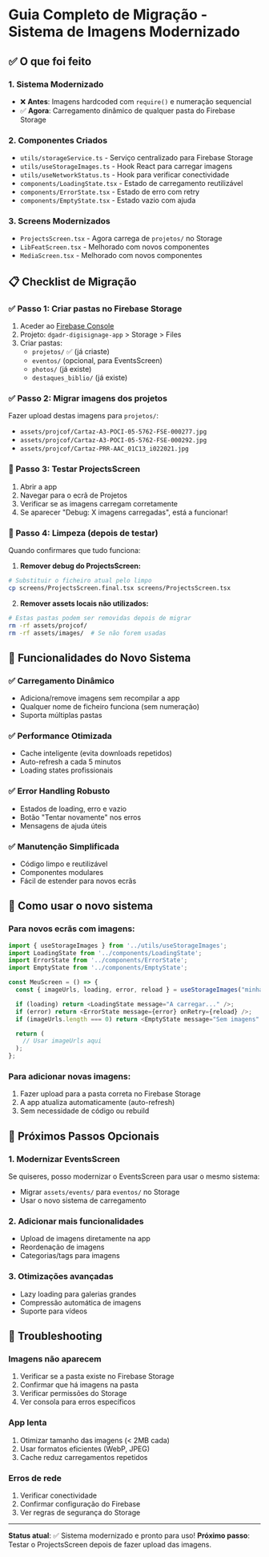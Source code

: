 # Guia Completo de Migração - Sistema de Imagens Modernizado

## ✅ O que foi feito

### 1. Sistema Modernizado

- ❌ **Antes**: Imagens hardcoded com `require()` e numeração sequencial
- ✅ **Agora**: Carregamento dinâmico de qualquer pasta do Firebase Storage

### 2. Componentes Criados

- `utils/storageService.ts` - Serviço centralizado para Firebase Storage
- `utils/useStorageImages.ts` - Hook React para carregar imagens
- `utils/useNetworkStatus.ts` - Hook para verificar conectividade
- `components/LoadingState.tsx` - Estado de carregamento reutilizável
- `components/ErrorState.tsx` - Estado de erro com retry
- `components/EmptyState.tsx` - Estado vazio com ajuda

### 3. Screens Modernizados

- `ProjectsScreen.tsx` - Agora carrega de `projetos/` no Storage
- `LibFeatScreen.tsx` - Melhorado com novos componentes
- `MediaScreen.tsx` - Melhorado com novos componentes

## 📋 Checklist de Migração

### ✅ Passo 1: Criar pastas no Firebase Storage

1. Aceder ao [Firebase Console](https://console.firebase.google.com/)
2. Projeto: `dgadr-digisignage-app` > Storage > Files
3. Criar pastas:
   - `projetos/` ✅ (já criaste)
   - `eventos/` (opcional, para EventsScreen)
   - `photos/` (já existe)
   - `destaques_biblio/` (já existe)

### ✅ Passo 2: Migrar imagens dos projetos

Fazer upload destas imagens para `projetos/`:

- `assets/projcof/Cartaz-A3-POCI-05-5762-FSE-000277.jpg`
- `assets/projcof/Cartaz-A3-POCI-05-5762-FSE-000292.jpg`
- `assets/projcof/Cartaz-PRR-AAC_01C13_i022021.jpg`

### 🔄 Passo 3: Testar ProjectsScreen

1. Abrir a app
2. Navegar para o ecrã de Projetos
3. Verificar se as imagens carregam corretamente
4. Se aparecer "Debug: X imagens carregadas", está a funcionar!

### 🧹 Passo 4: Limpeza (depois de testar)

Quando confirmares que tudo funciona:

1. **Remover debug do ProjectsScreen:**

```bash
# Substituir o ficheiro atual pelo limpo
cp screens/ProjectsScreen.final.tsx screens/ProjectsScreen.tsx
```

2. **Remover assets locais não utilizados:**

```bash
# Estas pastas podem ser removidas depois de migrar
rm -rf assets/projcof/
rm -rf assets/images/  # Se não forem usadas
```

## 🚀 Funcionalidades do Novo Sistema

### ✅ Carregamento Dinâmico

- Adiciona/remove imagens sem recompilar a app
- Qualquer nome de ficheiro funciona (sem numeração)
- Suporta múltiplas pastas

### ✅ Performance Otimizada

- Cache inteligente (evita downloads repetidos)
- Auto-refresh a cada 5 minutos
- Loading states profissionais

### ✅ Error Handling Robusto

- Estados de loading, erro e vazio
- Botão "Tentar novamente" nos erros
- Mensagens de ajuda úteis

### ✅ Manutenção Simplificada

- Código limpo e reutilizável
- Componentes modulares
- Fácil de estender para novos ecrãs

## 🔧 Como usar o novo sistema

### Para novos ecrãs com imagens:

```typescript
import { useStorageImages } from '../utils/useStorageImages';
import LoadingState from '../components/LoadingState';
import ErrorState from '../components/ErrorState';
import EmptyState from '../components/EmptyState';

const MeuScreen = () => {
  const { imageUrls, loading, error, reload } = useStorageImages("minha-pasta");

  if (loading) return <LoadingState message="A carregar..." />;
  if (error) return <ErrorState message={error} onRetry={reload} />;
  if (imageUrls.length === 0) return <EmptyState message="Sem imagens" />;

  return (
    // Usar imageUrls aqui
  );
};
```

### Para adicionar novas imagens:

1. Fazer upload para a pasta correta no Firebase Storage
2. A app atualiza automaticamente (auto-refresh)
3. Sem necessidade de código ou rebuild

## 📱 Próximos Passos Opcionais

### 1. Modernizar EventsScreen

Se quiseres, posso modernizar o EventsScreen para usar o mesmo sistema:

- Migrar `assets/events/` para `eventos/` no Storage
- Usar o novo sistema de carregamento

### 2. Adicionar mais funcionalidades

- Upload de imagens diretamente na app
- Reordenação de imagens
- Categorias/tags para imagens

### 3. Otimizações avançadas

- Lazy loading para galerias grandes
- Compressão automática de imagens
- Suporte para vídeos

## 🐛 Troubleshooting

### Imagens não aparecem

1. Verificar se a pasta existe no Firebase Storage
2. Confirmar que há imagens na pasta
3. Verificar permissões do Storage
4. Ver consola para erros específicos

### App lenta

1. Otimizar tamanho das imagens (< 2MB cada)
2. Usar formatos eficientes (WebP, JPEG)
3. Cache reduz carregamentos repetidos

### Erros de rede

1. Verificar conectividade
2. Confirmar configuração do Firebase
3. Ver regras de segurança do Storage

---

**Status atual**: ✅ Sistema modernizado e pronto para uso!
**Próximo passo**: Testar o ProjectsScreen depois de fazer upload das imagens.

